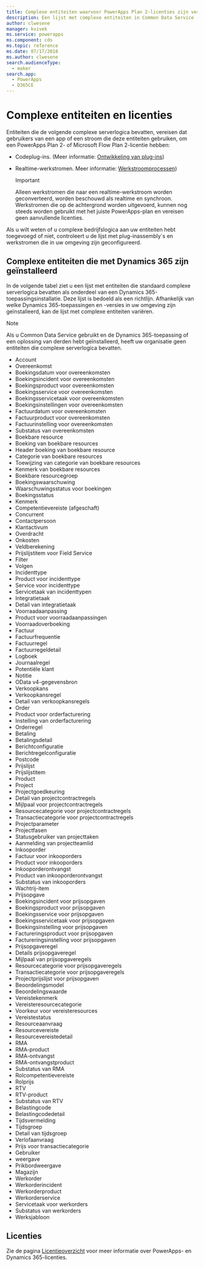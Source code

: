 ```yaml
---
title: Complexe entiteiten waarvoor PowerApps Plan 2-licenties zijn vereist | Microsoft Docs
description: Een lijst met complexe entiteiten in Common Data Service (CDS) voor Apps waarvoor een PowerApps Plan 2-licentie vereist is.
author: clwesene
manager: kvivek
ms.service: powerapps
ms.component: cds
ms.topic: reference
ms.date: 07/17/2018
ms.author: clwesene
search.audienceType:
  - maker
search.app:
  - PowerApps
  - D365CE
---
```


# <a name="complex-entities-and-licensing"></a>Complexe entiteiten en licenties
Entiteiten die de volgende complexe serverlogica bevatten, vereisen dat gebruikers van een app of een stroom die deze entiteiten gebruiken, om een PowerApps Plan 2- of Microsoft Flow Plan 2-licentie hebben:

* Codeplug-ins. (Meer informatie: [Ontwikkeling van plug-ins](https://docs.microsoft.com/dynamics365/customer-engagement/developer/plugin-development))
* Realtime-werkstromen. Meer informatie: [Werkstroomprocessen](https://docs.microsoft.com/dynamics365/customer-engagement/customize/workflow-processes))

    > [!IMPORTANT]
    >  Alleen werkstromen die naar een realtime-werkstroom worden geconverteerd, worden beschouwd als realtime en synchroon. Werkstromen die op de achtergrond worden uitgevoerd, kunnen nog steeds worden gebruikt met het juiste PowerApps-plan en vereisen geen aanvullende licenties.

Als u wilt weten of u complexe bedrijfslogica aan uw entiteiten hebt toegevoegd of niet, controleert u de lijst met plug-inassembly´s en werkstromen die in uw omgeving zijn geconfigureerd.

## <a name="complex-entities-installed-with-dynamics-365"></a>Complexe entiteiten die met Dynamics 365 zijn geïnstalleerd
In de volgende tabel ziet u een lijst met entiteiten die standaard complexe serverlogica bevatten als onderdeel van een Dynamics 365-toepassingsinstallatie. Deze lijst is bedoeld als een richtlijn. Afhankelijk van welke Dynamics 365-toepassingen en -versies in uw omgeving zijn geïnstalleerd, kan de lijst met complexe entiteiten variëren.

> [!NOTE]
>  Als u Common Data Service gebruikt en de Dynamics 365-toepassing of een oplossing van derden hebt geïnstalleerd, heeft uw organisatie geen entiteiten die complexe serverlogica bevatten.

* Account
* Overeenkomst
* Boekingsdatum voor overeenkomsten
* Boekingsincident voor overeenkomsten
* Boekingsproduct voor overeenkomsten
* Boekingsservice voor overeenkomsten
* Boekingsservicetaak voor overeenkomsten
* Boekingsinstellingen voor overeenkomsten
* Factuurdatum voor overeenkomsten
* Factuurproduct voor overeenkomsten
* Factuurinstelling voor overeenkomsten
* Substatus van overeenkomsten
* Boekbare resource
* Boeking van boekbare resources
* Header boeking van boekbare resource
* Categorie van boekbare resources
* Toewijzing van categorie van boekbare resources
* Kenmerk van boekbare resources
* Boekbare resourcegroep
* Boekingswaarschuwing
* Waarschuwingsstatus voor boekingen
* Boekingsstatus
* Kenmerk
* Competentievereiste (afgeschaft)
* Concurrent
* Contactpersoon
* Klantactivum
* Overdracht
* Onkosten
* Veldberekening
* Prijslijstitem voor Field Service
* Filter
* Volgen
* Incidenttype
* Product voor incidenttype
* Service voor incidenttype
* Servicetaak van incidenttypen
* Integratietaak
* Detail van integratietaak
* Voorraadaanpassing
* Product voor voorraadaanpassingen
* Voorraadoverboeking
* Factuur
* Factuurfrequentie
* Factuurregel
* Factuurregeldetail
* Logboek
* Journaalregel
* Potentiële klant
* Notitie
* OData v4-gegevensbron
* Verkoopkans
* Verkoopkansregel
* Detail van verkoopkansregels
* Order
* Product voor orderfacturering
* Instelling van orderfacturering
* Orderregel
* Betaling
* Betalingsdetail
* Berichtconfiguratie
* Berichtregelconfiguratie
* Postcode
* Prijslijst
* Prijslijstitem
* Product
* Project
* Projectgoedkeuring
* Detail van projectcontractregels
* Mijlpaal voor projectcontractregels
* Resourcecategorie voor projectcontractregels
* Transactiecategorie voor projectcontractregels
* Projectparameter
* Projectfasen
* Statusgebruiker van projecttaken
* Aanmelding van projectteamlid
* Inkooporder
* Factuur voor inkooporders
* Product voor inkooporders
* Inkooporderontvangst
* Product van inkooporderontvangst
* Substatus van inkooporders
* Wachtrij-item
* Prijsopgave
* Boekingsincident voor prijsopgaven
* Boekingsproduct voor prijsopgaven
* Boekingsservice voor prijsopgaven
* Boekingsservicetaak voor prijsopgaven
* Boekingsinstelling voor prijsopgaven
* Factureringsproduct voor prijsopgaven
* Factureringsinstelling voor prijsopgaven
* Prijsopgaveregel
* Details prijsopgaveregel
* Mijlpaal van prijsopgaveregels
* Resourcecategorie voor prijsopgaveregels
* Transactiecategorie voor prijsopgaveregels
* Projectprijslijst voor prijsopgaven
* Beoordelingsmodel
* Beoordelingswaarde
* Vereistekenmerk
* Vereisteresourcecategorie
* Voorkeur voor vereisteresources
* Vereistestatus
* Resourceaanvraag
* Resourcevereiste
* Resourcevereistedetail
* RMA
* RMA-product
* RMA-ontvangst
* RMA-ontvangstproduct
* Substatus van RMA
* Rolcompetentievereiste
* Rolprijs
* RTV
* RTV-product
* Substatus van RTV
* Belastingcode
* Belastingcodedetail
* Tijdsvermelding
* Tijdsgroep
* Detail van tijdsgroep
* Verlofaanvraag
* Prijs voor transactiecategorie
* Gebruiker
* weergave
* Prikbordweergave
* Magazijn
* Werkorder
* Werkorderincident
* Werkorderproduct
* Werkorderservice
* Servicetaak voor werkorders
* Substatus van werkorders
* Werksjabloon


## <a name="licensing"></a>Licenties
Zie de pagina [Licentieoverzicht](../../administrator/pricing-billing-skus.md) voor meer informatie over PowerApps- en Dynamics 365-licenties.

